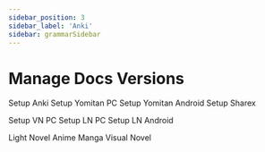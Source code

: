 ```yaml
---
sidebar_position: 3
sidebar_label: 'Anki'
sidebar: grammarSidebar
---
```


# Manage Docs Versions

Setup Anki
Setup Yomitan PC
Setup Yomitan Android
Setup Sharex

Setup VN PC 
Setup LN PC
Setup LN Android


Light Novel 
Anime
Manga
Visual Novel